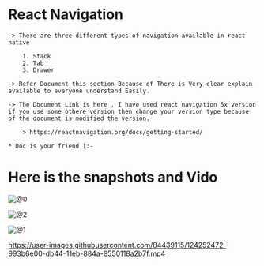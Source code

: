 # React Navigation 

	-> There are three different types of navigation available in react native

		1. Stack
		2. Tab
		3. Drawer

	-> Refer Document this section Because of There is Very clear explain available to everyone understand Easily.
	
	-> The Document Link is here , I have used react navigation 5x version if you use some othere version then change your version type because of the document is modified the version.

		> https://reactnavigation.org/docs/getting-started/

	* Doc is your friend ):-
	

# Here is the snapshots and Vido

![@0](https://user-images.githubusercontent.com/84439115/124252752-eb7c8f00-db44-11eb-91c5-238d617d0a4c.png)

![@2](https://user-images.githubusercontent.com/84439115/124252765-f1727000-db44-11eb-85cd-9e1107e37da3.png)

![@1](https://user-images.githubusercontent.com/84439115/124252782-f505f700-db44-11eb-909e-ba7ac4c185a5.png)

https://user-images.githubusercontent.com/84439115/124252472-993b6e00-db44-11eb-884a-8550118a2b7f.mp4
